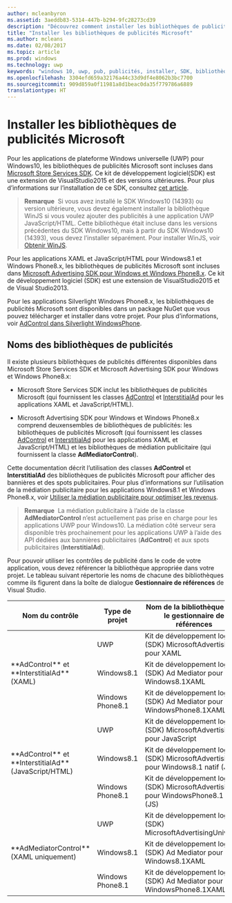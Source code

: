 ```yaml
---
author: mcleanbyron
ms.assetid: 3aeddb83-5314-447b-b294-9fc28273cd39
description: "Découvrez comment installer les bibliothèques de publicités Microsoft."
title: "Installer les bibliothèques de publicités Microsoft"
ms.author: mcleans
ms.date: 02/08/2017
ms.topic: article
ms.prod: windows
ms.technology: uwp
keywords: "windows 10, uwp, pub, publicités, installer, SDK, bibliothèques"
ms.openlocfilehash: 3304efd659a32176a44c33d9df4e8062b3bc7700
ms.sourcegitcommit: 909d859a0f11981a8d1beac0da35f779786a6889
translationtype: HT
---
```

# <a name="install-the-microsoft-advertising-libraries"></a>Installer les bibliothèques de publicités Microsoft




Pour les applications de plateforme Windows universelle (UWP) pour Windows10, les bibliothèques de publicités Microsoft sont incluses dans [Microsoft Store Services SDK](http://aka.ms/store-em-sdk). Ce kit de développement logiciel(SDK) est une extension de VisualStudio2015 et des versions ultérieures. Pour plus d’informations sur l’installation de ce SDK, consultez [cet article](microsoft-store-services-sdk.md).

> **Remarque**&nbsp;&nbsp;Si vous avez installé le SDK Windows10 (14393) ou version ultérieure, vous devez également installer la bibliothèque WinJS si vous voulez ajouter des publicités à une application UWP JavaScript/HTML. Cette bibliothèque était incluse dans les versions précédentes du SDK Windows10, mais à partir du SDK Windows10 (14393), vous devez l’installer séparément. Pour installer WinJS, voir [Obtenir WinJS](http://try.buildwinjs.com/download/GetWinJS/).

Pour les applications XAML et JavaScript/HTML pour Windows8.1 et Windows Phone8.x, les bibliothèques de publicités Microsoft sont incluses dans [Microsoft Advertising SDK pour Windows et Windows Phone8.x](http://aka.ms/store-8-sdk). Ce kit de développement logiciel (SDK) est une extension de VisualStudio2015 et de Visual Studio2013.

Pour les applications Silverlight Windows Phone8.x, les bibliothèques de publicités Microsoft sont disponibles dans un package NuGet que vous pouvez télécharger et installer dans votre projet. Pour plus d’informations, voir [AdControl dans Silverlight WindowsPhone](adcontrol-in-windows-phone-silverlight.md).

## <a name="library-names-for-advertising"></a>Noms des bibliothèques de publicités


Il existe plusieurs bibliothèques de publicités différentes disponibles dans Microsoft Store Services SDK et Microsoft Advertising SDK pour Windows et Windows Phone8.x:

* Microsoft Store Services SDK inclut les bibliothèques de publicités Microsoft (qui fournissent les classes [AdControl](https://msdn.microsoft.com/library/windows/apps/microsoft.advertising.winrt.ui.adcontrol.aspx) et [InterstitialAd](https://msdn.microsoft.com/library/windows/apps/microsoft.advertising.winrt.ui.interstitialad.aspx) pour les applications XAML et JavaScript/HTML).

* Microsoft Advertising SDK pour Windows et Windows Phone8.x comprend deuxensembles de bibliothèques de publicités: les bibliothèques de publicités Microsoft (qui fournissent les classes [AdControl](https://msdn.microsoft.com/library/windows/apps/microsoft.advertising.winrt.ui.adcontrol.aspx) et [InterstitialAd](https://msdn.microsoft.com/library/windows/apps/microsoft.advertising.winrt.ui.interstitialad.aspx) pour les applications XAML et JavaScript/HTML) et les bibliothèques de médiation publicitaire (qui fournissent la classe **AdMediatorControl**).

Cette documentation décrit l’utilisation des classes **AdControl** et **InterstitialAd** des bibliothèques de publicités Microsoft pour afficher des bannières et des spots publicitaires. Pour plus d’informations sur l’utilisation de la médiation publicitaire pour les applications Windows8.1 et Windows Phone8.x, voir [Utiliser la médiation publicitaire pour optimiser les revenus](https://msdn.microsoft.com/library/windows/apps/xaml/dn864359.aspx).

>**Remarque**&nbsp;&nbsp;La médiation publicitaire à l’aide de la classe **AdMediatorControl** n’est actuellement pas prise en charge pour les applications UWP pour Windows10. La médiation côté serveur sera disponible très prochainement pour les applications UWP à l’aide des API dédiées aux bannières publicitaires (**AdControl**) et aux spots publicitaires (**InterstitialAd**).

Pour pouvoir utiliser les contrôles de publicité dans le code de votre application, vous devez référencer la bibliothèque appropriée dans votre projet. Le tableau suivant répertorie les noms de chacune des bibliothèques comme ils figurent dans la boîte de dialogue **Gestionnaire de références** de Visual Studio.


<table>
    <thead>
        <tr><th>Nom du contrôle</th><th>Type de projet</th><th>Nom de la bibliothèque dans le gestionnaire de références</th><th>Numéro de version</th></tr>
    </thead>
    <tbody>
    <tr>
            <td rowspan="3">**AdControl** et **InterstitialAd** (XAML)</td>
            <td>UWP</td>
            <td>Kit de développement logiciel (SDK) MicrosoftAdvertising pour XAML</td>
            <td>10.0</td>
        </tr>
        <tr>
            <td>Windows8.1</td>
            <td>Kit de développement logiciel (SDK) Ad Mediator pour Windows8.1XAML</td>
            <td>1.0</td>
        </tr>
        <tr>
            <td>Windows Phone8.1</td>
            <td>Kit de développement logiciel (SDK) Ad Mediator pour WindowsPhone8.1XAML</td>
            <td>1.0</td>
        </tr>
    <tr>
            <td rowspan="3">**AdControl** et **InterstitialAd** (JavaScript/HTML)</td>
            <td>UWP</td>
            <td>Kit de développement logiciel (SDK) MicrosoftAdvertising pour JavaScript</td>
            <td>10.0</td>
        </tr>
        <tr>
            <td>Windows8.1</td>
            <td>Kit de développement logiciel (SDK) MicrosoftAdvertising pour Windows8.1 natif (JS)</td>
            <td>8.5</td>
        </tr>
        <tr>
            <td>Windows Phone8.1</td>
            <td>Kit de développement logiciel (SDK) MicrosoftAdvertising pour WindowsPhone8.1 natif (JS)</td>
            <td>8.5</td>
        </tr>
    <tr>
            <td rowspan="3">**AdMediatorControl** (XAML uniquement)</td>
            <td>UWP</td>
            <td>Kit de développement logiciel (SDK) MicrosoftAdvertisingUniversal</td>
            <td>1.0</td>
        </tr>
        <tr>
            <td>Windows8.1</td>
            <td>Kit de développement logiciel (SDK) Ad Mediator pour Windows8.1XAML</td>
            <td>1.0</td>
        </tr>
        <tr>
            <td>Windows Phone8.1</td>
            <td>Kit de développement logiciel (SDK) Ad Mediator pour WindowsPhone8.1XAML</td>
            <td>1.0</td>
        </tr>
    </tbody>
</table>

 

 

 
